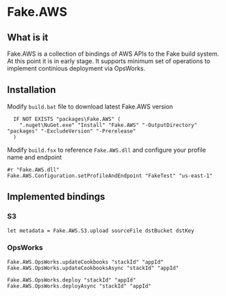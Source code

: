 # Fake.AWS

## What is it

Fake.AWS is a collection of bindings of AWS APIs to the Fake build system.
At this point it is in early stage. It supports minimum set of operations to implement continious deployment via OpsWorks.

## Installation

Modify `build.bat` file to download latest Fake.AWS version

      IF NOT EXISTS "packages\Fake.AWS" (
        ".nuget\NuGet.exe" "Install" "Fake.AWS" "-OutputDirectory" "packages" "-ExcludeVersion" "-Prerelease"
      )

Modify `build.fsx` to reference `Fake.AWS.dll` and configure your profile name and endpoint

    #r "Fake.AWS.dll"
    Fake.AWS.Configuration.setProfileAndEndpoint "FakeTest" "us-east-1"

## Implemented bindings

### S3
    let metadata = Fake.AWS.S3.upload sourceFile dstBucket dstKey

### OpsWorks
    Fake.AWS.OpsWorks.updateCookbooks "stackId" "appId"
    Fake.AWS.OpsWorks.updateCookbooksAsync "stackId" "appId"

    Fake.AWS.OpsWorks.deploy "stackId" "appId"
    Fake.AWS.OpsWorks.deployAsync "stackId" "appId"
